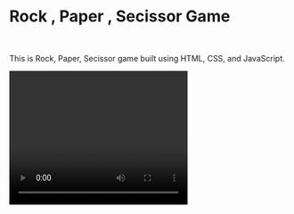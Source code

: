 <h1> Rock , Paper , Secissor Game</h1><br>

<p> This is Rock, Paper, Secissor game built using HTML, CSS, and
JavaScript.</p>
<video width="320" height="240" controls>
  <source src="RPS game.mp4" type="video/mp4">

  

https://github.com/user-attachments/assets/ff9c37b9-bc89-4ca3-8bbc-55083f793ae9


